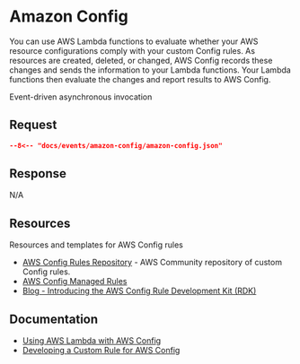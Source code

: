 # Amazon Config

You can use AWS Lambda functions to evaluate whether your AWS resource configurations comply with your custom Config rules. As resources are created, deleted, or changed, AWS Config records these changes and sends the information to your Lambda functions. Your Lambda functions then evaluate the changes and report results to AWS Config.

Event-driven asynchronous invocation

## Request

```json
--8<-- "docs/events/amazon-config/amazon-config.json"
```

## Response

N/A

## Resources

Resources and templates for AWS Config rules

- [AWS Config Rules Repository](https://github.com/awslabs/aws-config-rules) - AWS Community repository of custom Config rules.
- [AWS Config Managed Rules](https://docs.aws.amazon.com/config/latest/developerguide/evaluate-config_use-managed-rules.html)
- [Blog - Introducing the AWS Config Rule Development Kit (RDK)](https://aws.amazon.com/blogs/mt/introducing-the-aws-config-rule-development-kit-rdk/)

## Documentation

- [Using AWS Lambda with AWS Config](https://docs.aws.amazon.com/lambda/latest/dg/services-config.html)
- [Developing a Custom Rule for AWS Config](https://docs.aws.amazon.com/config/latest/developerguide/evaluate-config_develop-rules_nodejs.html)

